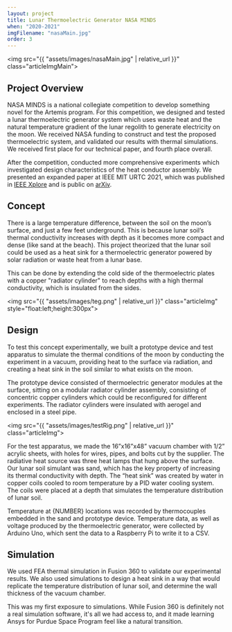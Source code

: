 ```yaml
---
layout: project
title: Lunar Thermoelectric Generator NASA MINDS 
when: "2020-2021"
imgFilename: "nasaMain.jpg"
order: 3
---
```


<img src="{{ "assets/images/nasaMain.jpg" | relative_url }}" class="articleImgMain">

## Project Overview

NASA MINDS is a national collegiate competition to develop something novel for the Artemis program.
For this competition, we designed and tested a lunar thermoelectric generator system which uses waste heat 
and the natural temperature gradient of the lunar regolith to generate electricity on the moon. We received NASA funding to construct and test the proposed thermoelectric system, and validated our results with thermal simulations. We received first place for our technical paper, and fourth place overall.

After the competition, conducted more comprehensive experiments which investigated design characteristics of the heat conductor assembly. We presented an expanded paper at IEEE MIT URTC 2021, which was published in <a href="https://ieeexplore.ieee.org/document/9701608" class="link" target="_blank" rel="noopener noreferrer">IEEE Xplore</a> and is public on <a href="https://arxiv.org/abs/2107.12583" class="link" target="_blank" rel="noopener noreferrer">arXiv</a>.

## Concept

There is a large temperature difference, between the soil on the moon’s surface, and just a few feet underground. This is because lunar soil’s thermal conductivity increases with depth as it becomes more compact and dense (like sand at the beach). This project theorized that the lunar soil could be used as a heat sink for a thermoelectric generator powered by solar radiation or waste heat from a lunar base.

This can be done by extending the cold side of the thermoelectric plates with a copper "radiator cylinder" to reach depths with a high thermal conductivity, which is insulated from the sides.

<img src="{{ "assets/images/teg.png" | relative_url }}" class="articleImg" style="float:left;height:300px">

## Design 

To test this concept experimentally, we built a prototype device and test apparatus to simulate the thermal conditions of the moon by conducting the experiment in a vacuum, providing heat to the surface via radiation, and creating a heat sink in the soil similar to what exists on the moon.

The prototype device consisted of thermoelectric generator modules at the surface, sitting on a modular radiator cylinder assembly, consisting of concentric copper cylinders which could be reconfigured for different experiments. The radiator cylinders were insulated with aerogel and enclosed in a steel pipe.

<img src="{{ "assets/images/testRig.png" | relative_url }}" class="articleImg">

For the test apparatus, we made the 16”x16”x48” vacuum chamber with 1/2” acrylic sheets, with holes for wires, pipes, and bolts cut by the supplier. The radiative heat source was three heat lamps that hung above the surface. Our lunar soil simulant was sand, which has the key property of increasing its thermal conductivity with depth. The “heat sink” was created by water in copper coils cooled to room temperature by a PID water cooling system. The coils were placed at a depth that simulates the temperature distribution of lunar soil.

Temperature at {NUMBER} locations was recorded by thermocouples embedded in the sand and prototype device. Temperature data, as well as voltage produced by the thermoelectric generator, were collected by Arduino Uno, which sent the data to a Raspberry Pi to write it to a CSV.

## Simulation

We used FEA thermal simulation in Fusion 360 to validate our experimental results. We also used simulations to design a heat sink in a way that would replicate the temperature distribution of lunar soil, and determine the wall thickness of the vacuum chamber.

This was my first exposure to simulations. While Fusion 360 is definitely not a real simulation software, it's all we had access to, and it made learning Ansys for Purdue Space Program feel like a natural transition.
